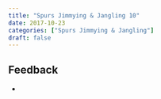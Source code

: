 ```yaml
---
title: "Spurs Jimmying & Jangling 10"
date: 2017-10-23
categories: ["Spurs Jimmying & Jangling"]
draft: false
---
```



## Feedback
* 
